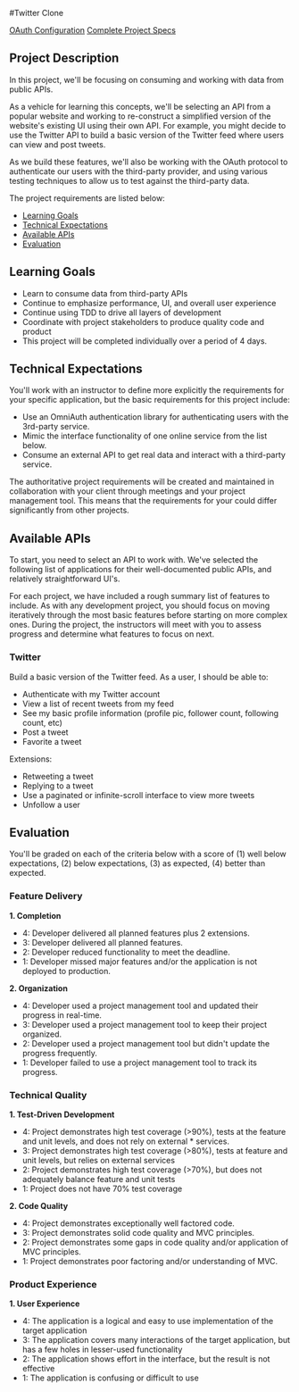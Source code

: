 #Twitter Clone

[OAuth Configuration](https://github.com/turingschool/lesson_plans/blob/master/ruby_03-professional_rails_applications/getting_started_with_oauth.md)
[Complete Project Specs](https://github.com/turingschool/lesson_plans/blob/master/ruby_03-professional_rails_applications/apicurious.md)

## Project Description

In this project, we'll be focusing on consuming and working with data from public APIs.

As a vehicle for learning this concepts, we'll be selecting an API from a popular website and working to re-construct a simplified version of the website's existing UI using their own API. For example, you might decide to use the Twitter API to build a basic version of the Twitter feed where users can view and post tweets.

As we build these features, we'll also be working with the OAuth protocol to authenticate our users with the third-party provider, and using various testing techniques to allow us to test against the third-party data.

The project requirements are listed below:

* [Learning Goals](#learning-goals)
* [Technical Expectations](#technical-expectations)
* [Available APIs](#available-apis)
* [Evaluation](#evaluation)

## <a name="learning-goals"></a> Learning Goals

* Learn to consume data from third-party APIs
* Continue to emphasize performance, UI, and overall user experience
* Continue using TDD to drive all layers of development
* Coordinate with project stakeholders to produce quality code and product
* This project will be completed individually over a period of 4 days.

## <a name="technical-expectations"></a> Technical Expectations

You'll work with an instructor to define more explicitly the requirements for your specific application, but the basic requirements for this project include:

* Use an OmniAuth authentication library for authenticating users with the 3rd-party service.
* Mimic the interface functionality of one online service from the list below.
* Consume an external API to get real data and interact with a third-party service.

The authoritative project requirements will be created and maintained in collaboration with your client through meetings and your project management tool. This means that the requirements for your could differ significantly from other projects.

## <a name="available-apis"></a> Available APIs

To start, you need to select an API to work with. We've selected the following list of applications for their well-documented public APIs, and relatively straightforward UI's.

For each project, we have included a rough summary list of features to include. As with any development project, you should focus on moving iteratively through the most basic features before starting on more complex ones. During the project, the instructors will meet with you to assess progress and determine what features to focus on next.

### Twitter

Build a basic version of the Twitter feed. As a user, I should be able to:

* Authenticate with my Twitter account
* View a list of recent tweets from my feed
* See my basic profile information (profile pic, follower count, following count, etc)
* Post a tweet
* Favorite a tweet

Extensions:

* Retweeting a tweet
* Replying to a tweet
* Use a paginated or infinite-scroll interface to view more tweets
* Unfollow a user

## <a name="evaluation"></a> Evaluation

You'll be graded on each of the criteria below with a score of (1) well below
expectations, (2) below expectations, (3) as expected, (4) better than expected.

### Feature Delivery

**1. Completion**

* 4: Developer delivered all planned features plus 2 extensions.
* 3: Developer delivered all planned features.
* 2: Developer reduced functionality to meet the deadline.
* 1: Developer missed major features and/or the application is not deployed to production.

**2. Organization**

* 4: Developer used a project management tool and updated their progress in real-time.
* 3: Developer used a project management tool to keep their project organized.
* 2: Developer used a project management tool but didn't update the progress frequently.
* 1: Developer failed to use a project management tool to track its progress.

### Technical Quality

**1. Test-Driven Development**

* 4: Project demonstrates high test coverage (>90%), tests at the feature and unit levels, and does not rely on external * services.
* 3: Project demonstrates high test coverage (>80%), tests at feature and unit levels, but relies on external services
* 2: Project demonstrates high test coverage (>70%), but does not adequately balance feature and unit tests
* 1: Project does not have 70% test coverage

**2. Code Quality**

* 4: Project demonstrates exceptionally well factored code.
* 3: Project demonstrates solid code quality and MVC principles.
* 2: Project demonstrates some gaps in code quality and/or application of MVC principles.
* 1: Project demonstrates poor factoring and/or understanding of MVC.

### Product Experience

**1. User Experience**

* 4: The application is a logical and easy to use implementation of the target application
* 3: The application covers many interactions of the target application, but has a few holes in lesser-used functionality
* 2: The application shows effort in the interface, but the result is not effective
* 1: The application is confusing or difficult to use

